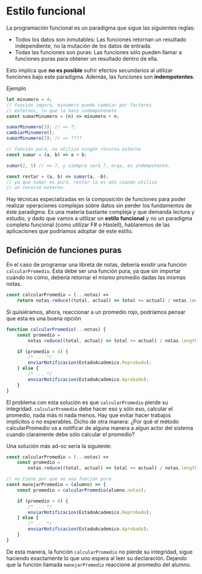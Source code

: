 # Estilo funcional

La programación funcional es un paradigma que sigue las siguientes reglas:

* Todos los datos son inmutables: Las funciones retornan un resultado independiente, no la mutación de los datos de entrada.
* Todas las funciones son puras: Las funciones sólo pueden llamar a funciones puras para obtener un resultado dentro de ella.

Esto implica que **no es posible** sufrir efectos secundarios al utilizar funciones bajo este paradigma. Además, las funciones son **indempotentes**.

Ejemplo

```javascript
let minumero = 4;
// función impura, minumero puede cambiar por factores
// externos, lo que la hace indempotenete
const sumarMinumero = (n) => minumero + n;

sumarMinumero(3); // => 7;
cambiarMinumero();
sumarMinumero(3); // => ????

// función pura, no utiliza ningún recurso externo
const sumar = (a, b) => a + b;

sumar(2, 5) // => 7, y siempre será 7, ergo, es indempotente.

const restar = (a, b) => sumar(a, -b);
// ya que sumar es pura, restar lo es aún cuando utiliza
// un recurso externo.
```

Hay técnicas especializadas en la composición de funciones para poder realizar operaciones complejas sobre datos sin perder los fundamentos de éste paradigma. Es una materia bastante compleja y que demanda lectura y estudio, y dado que vamos a utilizar un **estilo funcional** y no un paradigma completo funcional (como utilizar F# o Haslell), hablaremos de las aplicaciones que podríamos adoptar de este estilo.

## Definición de funciones puras

En el caso de programar una libreta de notas, debería existir una función `calcularPromedio`. Esta debe ser una función pura, ya que sin importar cuándo no cómo, debería retornar el mismo promedio dadas las mismas notas.

```javascript
const calcularPromedio = (...notas) =>
    return notas.reduce((total, actual) => total += actual) / notas.length;
```

Si quisiéramos, ahora, reaccionar a un promedio rojo, podríamos pensar que esta es una buena opción

```javascript
function calcularPromedio(...notas) {
    const promedio =
        notas.reduce((total, actual) => total += actual) / notas.length;

    if (promedio < 4) {
        /* ... */
        enviarNotificacion(EstadoAcademico.Reprobado);
    } else {
        /* ... */
        enviarNotificacion(EstadoAcademico.Aprobado);
    }
}
```

El problema con esta solución es que `calcularPromedio` pierde su integridad. `calcularPromedio` debe hacer eso y sólo eso, calcular el promedio, nada más ni nada menos. Hay que evitar hacer trabajos implícitos o no esperables. Dicho de otra manera: ¿Por qué el método calcularPromedio va a notificar de alguna manera a algun actor del sistema cuando claramente debe sólo calcular el promedio?

Una solución más ad-oc sería la siguiente:

```javascript
const calcularPromedio = (...notas) =>
    const promedio =
        notas.reduce((total, actual) => total += actual) / notas.length;

// no tiene por que se una función pura
const manejarPromedio = (alumno) => {
    const promedio = calcularPromedio(alumno.notas);

    if (promedio < 4) {
        /* ... */
        enviarNotificacion(EstadoAcademico.Reprobado);
    } else {
        /* ... */
        enviarNotificacion(EstadoAcademico.Aprobado);
    }
}
```

De esta manera, la función `calcularPromedio` no pierde su integridad, sigue haciendo exactamente lo que uno espera al leer su declaración. Dejando que la función llamada `manejarPromedio` reaccione al promedio del alumno.